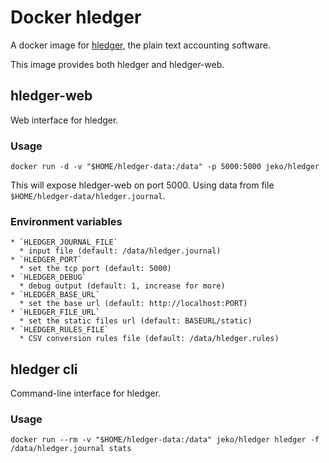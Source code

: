 # Docker hledger

A docker image for [hledger](http://hledger.org/), the plain text accounting software.

This image provides both hledger and hledger-web.

## hledger-web

Web interface for hledger.

### Usage

```
docker run -d -v "$HOME/hledger-data:/data" -p 5000:5000 jeko/hledger
```

This will expose hledger-web on port 5000. Using data from file `$HOME/hledger-data/hledger.journal`.

### Environment variables

    * `HLEDGER_JOURNAL_FILE`
      * input file (default: /data/hledger.journal)
    * `HLEDGER_PORT`
      * set the tcp port (default: 5000)
    * `HLEDGER_DEBUG`
      * debug output (default: 1, increase for more)
    * `HLEDGER_BASE_URL`
      * set the base url (default: http://localhost:PORT)
    * `HLEDGER_FILE_URL`
      * set the static files url (default: BASEURL/static)
    * `HLEDGER_RULES_FILE`
      * CSV conversion rules file (default: /data/hledger.rules)

## hledger cli

Command-line interface for hledger.

### Usage

```
docker run --rm -v "$HOME/hledger-data:/data" jeko/hledger hledger -f /data/hledger.journal stats
```

